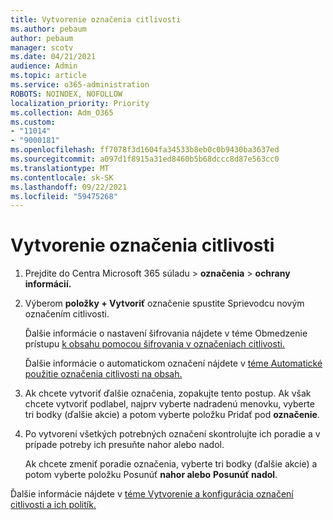 ```yaml
---
title: Vytvorenie označenia citlivosti
ms.author: pebaum
author: pebaum
manager: scotv
ms.date: 04/21/2021
audience: Admin
ms.topic: article
ms.service: o365-administration
ROBOTS: NOINDEX, NOFOLLOW
localization_priority: Priority
ms.collection: Adm_O365
ms.custom:
- "11014"
- "9000181"
ms.openlocfilehash: ff7078f3d1604fa34533b8eb0c0b9430ba3637ed
ms.sourcegitcommit: a097d1f8915a31ed8460b5b68dccc8d87e563cc0
ms.translationtype: MT
ms.contentlocale: sk-SK
ms.lasthandoff: 09/22/2021
ms.locfileid: "59475268"
---
```

# <a name="how-to-create-a-sensitivity-label"></a>Vytvorenie označenia citlivosti

1. Prejdite do Centra Microsoft 365 súladu > **označenia**  >  **ochrany informácií.**

1. Výberom **položky + Vytvoriť** označenie spustite Sprievodcu novým označením citlivosti.

    Ďalšie informácie o nastavení šifrovania nájdete v téme Obmedzenie prístupu [k obsahu pomocou šifrovania v označeniach citlivosti.](https://go.microsoft.com/fwlink/?linkid=2106331)

    Ďalšie informácie o automatickom označení nájdete v [téme Automatické použitie označenia citlivosti na obsah.](https://go.microsoft.com/fwlink/?linkid=2105837)

1. Ak chcete vytvoriť ďalšie označenia, zopakujte tento postup. Ak však chcete vytvoriť podlabel, najprv vyberte nadradenú menovku, vyberte tri bodky (ďalšie akcie) a potom vyberte položku Pridať pod **označenie**.

1. Po vytvorení všetkých potrebných označení skontrolujte ich poradie a v prípade potreby ich presuňte nahor alebo nadol. 
    
    Ak chcete zmeniť poradie označenia, vyberte tri bodky (ďalšie akcie) a potom vyberte položku Posunúť **nahor alebo** **Posunúť nadol**.

Ďalšie informácie nájdete v [téme Vytvorenie a konfigurácia označení citlivosti a ich politík.](https://docs.microsoft.com/microsoft-365/compliance/create-sensitivity-labels)
